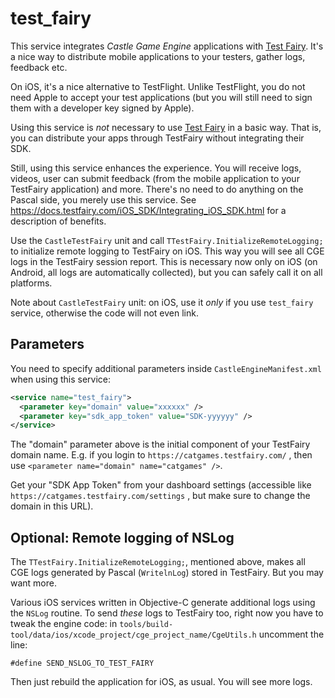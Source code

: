 # test_fairy

This service integrates _Castle Game Engine_ applications with [Test Fairy](https://www.testfairy.com/). It's a nice way to distribute mobile applications to your testers, gather logs, feedback etc.

On iOS, it's a nice alternative to TestFlight. Unlike TestFlight, you do not need Apple to accept your test applications (but you will still need to sign them with a developer key signed by Apple).

Using this service is *not* necessary to use [Test Fairy](https://www.testfairy.com/) in a basic way. That is, you can distribute your apps through TestFairy without integrating their SDK.

Still, using this service enhances the experience. You will receive logs, videos, user can submit feedback (from the mobile application to your TestFairy application) and more. There's no need to do anything on the Pascal side, you merely use this service. See https://docs.testfairy.com/iOS_SDK/Integrating_iOS_SDK.html for a description of benefits.

Use the `CastleTestFairy` unit and call `TTestFairy.InitializeRemoteLogging;` to initialize remote logging to TestFairy on iOS. This way you will see all CGE logs in the TestFairy session report. This is necessary now only on iOS (on Android, all logs are automatically collected), but you can safely call it on all platforms.

Note about `CastleTestFairy` unit: on iOS, use it *only* if you use `test_fairy` service, otherwise the code will not even link.

## Parameters

You need to specify additional parameters inside `CastleEngineManifest.xml` when using this service:

~~~~xml
<service name="test_fairy">
  <parameter key="domain" value="xxxxxx" />
  <parameter key="sdk_app_token" value="SDK-yyyyyy" />
</service>
~~~~

The "domain" parameter above is the initial component of your TestFairy domain name. E.g. if you login to `https://catgames.testfairy.com/` , then use `<parameter name="domain" name="catgames" />`.

Get your "SDK App Token" from your dashboard settings (accessible like `https://catgames.testfairy.com/settings` , but make sure to change the domain in this URL).

## Optional: Remote logging of NSLog

The `TTestFairy.InitializeRemoteLogging;`, mentioned above, makes all CGE logs generated by Pascal (`WritelnLog`) stored in TestFairy. But you may want more.

Various iOS services written in Objective-C generate additional logs using the `NSLog` routine. To send *these* logs to TestFairy too, right now you have to tweak the engine code: in `tools/build-tool/data/ios/xcode_project/cge_project_name/CgeUtils.h` uncomment the line:

```
#define SEND_NSLOG_TO_TEST_FAIRY
```

Then just rebuild the application for iOS, as usual. You will see more logs.
